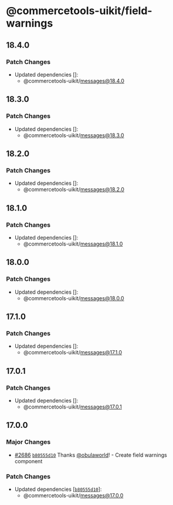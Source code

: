 # @commercetools-uikit/field-warnings

## 18.4.0

### Patch Changes

- Updated dependencies []:
  - @commercetools-uikit/messages@18.4.0

## 18.3.0

### Patch Changes

- Updated dependencies []:
  - @commercetools-uikit/messages@18.3.0

## 18.2.0

### Patch Changes

- Updated dependencies []:
  - @commercetools-uikit/messages@18.2.0

## 18.1.0

### Patch Changes

- Updated dependencies []:
  - @commercetools-uikit/messages@18.1.0

## 18.0.0

### Patch Changes

- Updated dependencies []:
  - @commercetools-uikit/messages@18.0.0

## 17.1.0

### Patch Changes

- Updated dependencies []:
  - @commercetools-uikit/messages@17.1.0

## 17.0.1

### Patch Changes

- Updated dependencies []:
  - @commercetools-uikit/messages@17.0.1

## 17.0.0

### Major Changes

- [#2686](https://github.com/commercetools/ui-kit/pull/2686) [`b80555d10`](https://github.com/commercetools/ui-kit/commit/b80555d104c59828530bdb68a362582a085ff116) Thanks [@obulaworld](https://github.com/obulaworld)! - Create field warnings component

### Patch Changes

- Updated dependencies [[`b80555d10`](https://github.com/commercetools/ui-kit/commit/b80555d104c59828530bdb68a362582a085ff116)]:
  - @commercetools-uikit/messages@17.0.0
